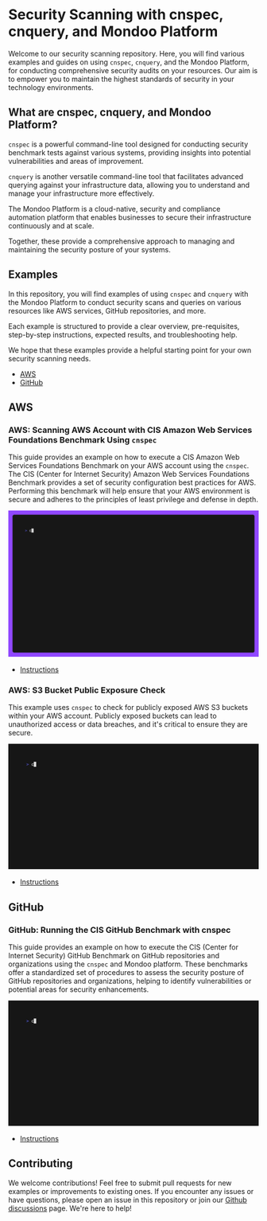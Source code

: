 # Security Scanning with cnspec, cnquery, and Mondoo Platform

Welcome to our security scanning repository. Here, you will find various examples and guides on using `cnspec`, `cnquery`, and the Mondoo Platform, for conducting comprehensive security audits on your resources. Our aim is to empower you to maintain the highest standards of security in your technology environments.

## What are cnspec, cnquery, and Mondoo Platform?

`cnspec` is a powerful command-line tool designed for conducting security benchmark tests against various systems, providing insights into potential vulnerabilities and areas of improvement.

`cnquery` is another versatile command-line tool that facilitates advanced querying against your infrastructure data, allowing you to understand and manage your infrastructure more effectively.

The Mondoo Platform is a cloud-native, security and compliance automation platform that enables businesses to secure their infrastructure continuously and at scale.

Together, these provide a comprehensive approach to managing and maintaining the security posture of your systems.

## Examples

In this repository, you will find examples of using `cnspec` and `cnquery` with the Mondoo Platform to conduct security scans and queries on various resources like AWS services, GitHub repositories, and more.

Each example is structured to provide a clear overview, pre-requisites, step-by-step instructions, expected results, and troubleshooting help.

We hope that these examples provide a helpful starting point for your own security scanning needs.

- [AWS](#aws)
- [GitHub](#github)

## AWS

### AWS: Scanning AWS Account with CIS Amazon Web Services Foundations Benchmark Using `cnspec`

This guide provides an example on how to execute a CIS Amazon Web Services Foundations Benchmark on your AWS account using the `cnspec`. The CIS (Center for Internet Security) Amazon Web Services Foundations Benchmark provides a set of security configuration best practices for AWS. Performing this benchmark will help ensure that your AWS environment is secure and adheres to the principles of least privilege and defense in depth.

![cnspec running a CIS AWS Foundation Benchmark](./aws-account-cis-benchmark/aws-account-cis-benchmark.gif)

- [Instructions](./aws-account-cis-benchmark/)

### AWS: S3 Bucket Public Exposure Check

This example uses `cnspec` to check for publicly exposed AWS S3 buckets within your AWS account. Publicly exposed buckets can lead to unauthorized access or data breaches, and it's critical to ensure they are secure.

![cnspec running a AWS S3 bucket scan](./aws-public-s3/aws-public-s3.gif)

- [Instructions](./aws-public-s3/)

## GitHub

### GitHub: Running the CIS GitHub Benchmark with cnspec

This guide provides an example on how to execute the CIS (Center for Internet Security) GitHub Benchmark on GitHub repositories and organizations using the `cnspec` and Mondoo platform. These benchmarks offer a standardized set of procedures to assess the security posture of GitHub repositories and organizations, helping to identify vulnerabilities or potential areas for security enhancements.

![cnspec running a GitHub organization scan](./github-supply-chain/github-supply-chain.gif)

- [Instructions](./github-supply-chain/)

## Contributing

We welcome contributions! Feel free to submit pull requests for new examples or improvements to existing ones. If you encounter any issues or have questions, please open an issue in this repository or join our [Github discussions](https://github.com/orgs/mondoohq/discussions) page. We're here to help!
